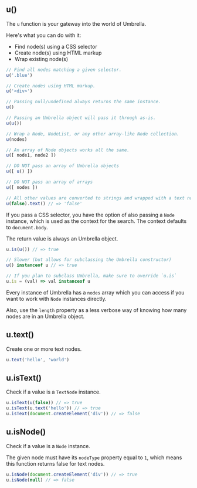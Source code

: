 ## u()

The `u` function is your gateway into the world of Umbrella.

Here's what you can do with it:
- Find node(s) using a CSS selector
- Create node(s) using HTML markup
- Wrap existing node(s)

```js
// Find all nodes matching a given selector.
u('.blue')

// Create nodes using HTML markup.
u('<div>')

// Passing null/undefined always returns the same instance.
u()

// Passing an Umbrella object will pass it through as-is.
u(u())

// Wrap a Node, NodeList, or any other array-like Node collection.
u(nodes)

// An array of Node objects works all the same.
u([ node1, node2 ])

// DO NOT pass an array of Umbrella objects
u([ u() ])

// DO NOT pass an array of arrays
u([ nodes ])

// All other values are converted to strings and wrapped with a text node.
u(false).text() // => 'false'
```

If you pass a CSS selector, you have the option of also passing a `Node` instance,
which is used as the context for the search. The context defaults to `document.body`.

The return value is always an Umbrella object.

```js
u.is(u()) // => true

// Slower (but allows for subclassing the Umbrella constructor)
u() instanceof u // => true

// If you plan to subclass Umbrella, make sure to override `u.is`
u.is = (val) => val instanceof u
```

Every instance of Umbrella has a `nodes` array which you can access
if you want to work with `Node` instances directly.

Also, use the `length` property as a less verbose way of knowing
how many nodes are in an Umbrella object.

## u.text()

Create one or more text nodes.

```js
u.text('hello', 'world')
```

## u.isText()

Check if a value is a `TextNode` instance.

```js
u.isText(u(false)) // => true
u.isText(u.text('hello')) // => true
u.isText(document.createElement('div')) // => false
```

## u.isNode()

Check if a value is a `Node` instance.

The given node must have its `nodeType` property equal to `1`,
which means this function returns false for text nodes.

```js
u.isNode(document.createElement('div')) // => true
u.isNode(null) // => false
```
